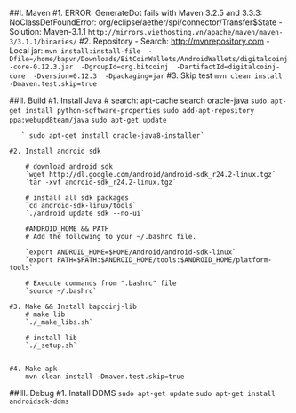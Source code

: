 ##I. Maven
 	#1. ERROR: GenerateDot fails with Maven 3.2.5 and 3.3.3: NoClassDefFoundError: org/eclipse/aether/spi/connector/Transfer$State
	    - Solution: Maven-3.1.1
	            `http://mirrors.viethosting.vn/apache/maven/maven-3/3.1.1/binaries/`
    #2. Repository
    	- Search: http://mvnrepository.com
    	- Local jar: 
    			`mvn install:install-file 
    				-Dfile=/home/bapvn/Downloads/BitCoinWallets/AndroidWallets/digitalcoinj-core-0.12.3.jar 
    				-DgroupId=org.bitcoinj 
    				-DartifactId=digitalcoinj-core 
    				-Dversion=0.12.3 
    				-Dpackaging=jar`
    #3. Skip test
    	`mvn clean install -Dmaven.test.skip=true`

##II. Build
    #1. Install Java
        # search:   apt-cache search oracle-java 
        `sudo apt-get install python-software-properties`
        `sudo add-apt-repository ppa:webupd8team/java`
        `sudo apt-get update`

       ` sudo apt-get install oracle-java8-installer`  

    #2. Install android sdk

        # download android sdk
        `wget http://dl.google.com/android/android-sdk_r24.2-linux.tgz`
        `tar -xvf android-sdk_r24.2-linux.tgz`

        # install all sdk packages
        `cd android-sdk-linux/tools`
        `./android update sdk --no-ui`

        #ANDROID_HOME && PATH 
        # Add the following to your ~/.bashrc file.

        `export ANDROID_HOME=$HOME/Android/android-sdk-linux`
        `export PATH=$PATH:$ANDROID_HOME/tools:$ANDROID_HOME/platform-tools`

        # Execute commands from ".bashrc" file 
        `source ~/.bashrc`

    #3. Make && Install bapcoinj-lib
        # make lib
        `./_make_libs.sh`

        # install lib
        `./_setup.sh`


    #4. Make apk
        mvn clean install -Dmaven.test.skip=true

##III. Debug
    #1. Install DDMS
        `sudo apt-get update`
        `sudo apt-get install androidsdk-ddms`